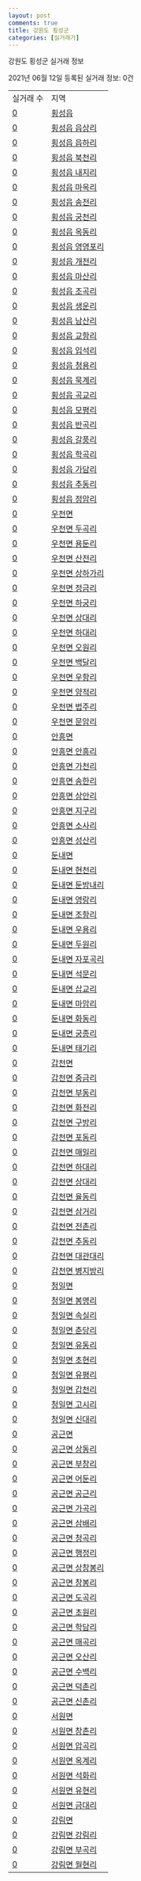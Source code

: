 ```yaml
---
layout: post
comments: true
title: 강원도 횡성군
categories: [실거래가]
---
```


강원도 횡성군 실거래 정보

2021년 06월 12일 등록된 실거래 정보: 0건


<table>
  <tr>
    <td>실거래 수</td>
    <td>지역</td>
  </tr>

  
  <tr>
    <td><a href="4273025000.html">0</a></td>
    <td><a href="4273025000.html">횡성읍</a></td>
  </tr>
    

  <tr>
    <td><a href="4273025021.html">0</a></td>
    <td><a href="4273025021.html">횡성읍 읍상리</a></td>
  </tr>
    

  <tr>
    <td><a href="4273025022.html">0</a></td>
    <td><a href="4273025022.html">횡성읍 읍하리</a></td>
  </tr>
    

  <tr>
    <td><a href="4273025023.html">0</a></td>
    <td><a href="4273025023.html">횡성읍 북천리</a></td>
  </tr>
    

  <tr>
    <td><a href="4273025024.html">0</a></td>
    <td><a href="4273025024.html">횡성읍 내지리</a></td>
  </tr>
    

  <tr>
    <td><a href="4273025025.html">0</a></td>
    <td><a href="4273025025.html">횡성읍 마옥리</a></td>
  </tr>
    

  <tr>
    <td><a href="4273025026.html">0</a></td>
    <td><a href="4273025026.html">횡성읍 송전리</a></td>
  </tr>
    

  <tr>
    <td><a href="4273025027.html">0</a></td>
    <td><a href="4273025027.html">횡성읍 궁천리</a></td>
  </tr>
    

  <tr>
    <td><a href="4273025028.html">0</a></td>
    <td><a href="4273025028.html">횡성읍 옥동리</a></td>
  </tr>
    

  <tr>
    <td><a href="4273025029.html">0</a></td>
    <td><a href="4273025029.html">횡성읍 영영포리</a></td>
  </tr>
    

  <tr>
    <td><a href="4273025030.html">0</a></td>
    <td><a href="4273025030.html">횡성읍 개전리</a></td>
  </tr>
    

  <tr>
    <td><a href="4273025031.html">0</a></td>
    <td><a href="4273025031.html">횡성읍 마산리</a></td>
  </tr>
    

  <tr>
    <td><a href="4273025032.html">0</a></td>
    <td><a href="4273025032.html">횡성읍 조곡리</a></td>
  </tr>
    

  <tr>
    <td><a href="4273025033.html">0</a></td>
    <td><a href="4273025033.html">횡성읍 생운리</a></td>
  </tr>
    

  <tr>
    <td><a href="4273025034.html">0</a></td>
    <td><a href="4273025034.html">횡성읍 남산리</a></td>
  </tr>
    

  <tr>
    <td><a href="4273025035.html">0</a></td>
    <td><a href="4273025035.html">횡성읍 교항리</a></td>
  </tr>
    

  <tr>
    <td><a href="4273025036.html">0</a></td>
    <td><a href="4273025036.html">횡성읍 입석리</a></td>
  </tr>
    

  <tr>
    <td><a href="4273025037.html">0</a></td>
    <td><a href="4273025037.html">횡성읍 청용리</a></td>
  </tr>
    

  <tr>
    <td><a href="4273025038.html">0</a></td>
    <td><a href="4273025038.html">횡성읍 묵계리</a></td>
  </tr>
    

  <tr>
    <td><a href="4273025039.html">0</a></td>
    <td><a href="4273025039.html">횡성읍 곡교리</a></td>
  </tr>
    

  <tr>
    <td><a href="4273025040.html">0</a></td>
    <td><a href="4273025040.html">횡성읍 모평리</a></td>
  </tr>
    

  <tr>
    <td><a href="4273025041.html">0</a></td>
    <td><a href="4273025041.html">횡성읍 반곡리</a></td>
  </tr>
    

  <tr>
    <td><a href="4273025042.html">0</a></td>
    <td><a href="4273025042.html">횡성읍 갈풍리</a></td>
  </tr>
    

  <tr>
    <td><a href="4273025043.html">0</a></td>
    <td><a href="4273025043.html">횡성읍 학곡리</a></td>
  </tr>
    

  <tr>
    <td><a href="4273025044.html">0</a></td>
    <td><a href="4273025044.html">횡성읍 가담리</a></td>
  </tr>
    

  <tr>
    <td><a href="4273025045.html">0</a></td>
    <td><a href="4273025045.html">횡성읍 추동리</a></td>
  </tr>
    

  <tr>
    <td><a href="4273025046.html">0</a></td>
    <td><a href="4273025046.html">횡성읍 정암리</a></td>
  </tr>
    

  <tr>
    <td><a href="4273031000.html">0</a></td>
    <td><a href="4273031000.html">우천면</a></td>
  </tr>
    

  <tr>
    <td><a href="4273031021.html">0</a></td>
    <td><a href="4273031021.html">우천면 두곡리</a></td>
  </tr>
    

  <tr>
    <td><a href="4273031022.html">0</a></td>
    <td><a href="4273031022.html">우천면 용둔리</a></td>
  </tr>
    

  <tr>
    <td><a href="4273031023.html">0</a></td>
    <td><a href="4273031023.html">우천면 산전리</a></td>
  </tr>
    

  <tr>
    <td><a href="4273031024.html">0</a></td>
    <td><a href="4273031024.html">우천면 상하가리</a></td>
  </tr>
    

  <tr>
    <td><a href="4273031025.html">0</a></td>
    <td><a href="4273031025.html">우천면 정금리</a></td>
  </tr>
    

  <tr>
    <td><a href="4273031026.html">0</a></td>
    <td><a href="4273031026.html">우천면 하궁리</a></td>
  </tr>
    

  <tr>
    <td><a href="4273031027.html">0</a></td>
    <td><a href="4273031027.html">우천면 상대리</a></td>
  </tr>
    

  <tr>
    <td><a href="4273031028.html">0</a></td>
    <td><a href="4273031028.html">우천면 하대리</a></td>
  </tr>
    

  <tr>
    <td><a href="4273031029.html">0</a></td>
    <td><a href="4273031029.html">우천면 오원리</a></td>
  </tr>
    

  <tr>
    <td><a href="4273031030.html">0</a></td>
    <td><a href="4273031030.html">우천면 백달리</a></td>
  </tr>
    

  <tr>
    <td><a href="4273031031.html">0</a></td>
    <td><a href="4273031031.html">우천면 우항리</a></td>
  </tr>
    

  <tr>
    <td><a href="4273031032.html">0</a></td>
    <td><a href="4273031032.html">우천면 양적리</a></td>
  </tr>
    

  <tr>
    <td><a href="4273031033.html">0</a></td>
    <td><a href="4273031033.html">우천면 법주리</a></td>
  </tr>
    

  <tr>
    <td><a href="4273031034.html">0</a></td>
    <td><a href="4273031034.html">우천면 문암리</a></td>
  </tr>
    

  <tr>
    <td><a href="4273032000.html">0</a></td>
    <td><a href="4273032000.html">안흥면</a></td>
  </tr>
    

  <tr>
    <td><a href="4273032021.html">0</a></td>
    <td><a href="4273032021.html">안흥면 안흥리</a></td>
  </tr>
    

  <tr>
    <td><a href="4273032022.html">0</a></td>
    <td><a href="4273032022.html">안흥면 가천리</a></td>
  </tr>
    

  <tr>
    <td><a href="4273032023.html">0</a></td>
    <td><a href="4273032023.html">안흥면 송한리</a></td>
  </tr>
    

  <tr>
    <td><a href="4273032024.html">0</a></td>
    <td><a href="4273032024.html">안흥면 상안리</a></td>
  </tr>
    

  <tr>
    <td><a href="4273032025.html">0</a></td>
    <td><a href="4273032025.html">안흥면 지구리</a></td>
  </tr>
    

  <tr>
    <td><a href="4273032026.html">0</a></td>
    <td><a href="4273032026.html">안흥면 소사리</a></td>
  </tr>
    

  <tr>
    <td><a href="4273032027.html">0</a></td>
    <td><a href="4273032027.html">안흥면 성산리</a></td>
  </tr>
    

  <tr>
    <td><a href="4273033000.html">0</a></td>
    <td><a href="4273033000.html">둔내면</a></td>
  </tr>
    

  <tr>
    <td><a href="4273033021.html">0</a></td>
    <td><a href="4273033021.html">둔내면 현천리</a></td>
  </tr>
    

  <tr>
    <td><a href="4273033022.html">0</a></td>
    <td><a href="4273033022.html">둔내면 둔방내리</a></td>
  </tr>
    

  <tr>
    <td><a href="4273033023.html">0</a></td>
    <td><a href="4273033023.html">둔내면 영랑리</a></td>
  </tr>
    

  <tr>
    <td><a href="4273033024.html">0</a></td>
    <td><a href="4273033024.html">둔내면 조항리</a></td>
  </tr>
    

  <tr>
    <td><a href="4273033025.html">0</a></td>
    <td><a href="4273033025.html">둔내면 우용리</a></td>
  </tr>
    

  <tr>
    <td><a href="4273033026.html">0</a></td>
    <td><a href="4273033026.html">둔내면 두원리</a></td>
  </tr>
    

  <tr>
    <td><a href="4273033027.html">0</a></td>
    <td><a href="4273033027.html">둔내면 자포곡리</a></td>
  </tr>
    

  <tr>
    <td><a href="4273033028.html">0</a></td>
    <td><a href="4273033028.html">둔내면 석문리</a></td>
  </tr>
    

  <tr>
    <td><a href="4273033029.html">0</a></td>
    <td><a href="4273033029.html">둔내면 삽교리</a></td>
  </tr>
    

  <tr>
    <td><a href="4273033030.html">0</a></td>
    <td><a href="4273033030.html">둔내면 마암리</a></td>
  </tr>
    

  <tr>
    <td><a href="4273033031.html">0</a></td>
    <td><a href="4273033031.html">둔내면 화동리</a></td>
  </tr>
    

  <tr>
    <td><a href="4273033032.html">0</a></td>
    <td><a href="4273033032.html">둔내면 궁종리</a></td>
  </tr>
    

  <tr>
    <td><a href="4273033033.html">0</a></td>
    <td><a href="4273033033.html">둔내면 태기리</a></td>
  </tr>
    

  <tr>
    <td><a href="4273034000.html">0</a></td>
    <td><a href="4273034000.html">갑천면</a></td>
  </tr>
    

  <tr>
    <td><a href="4273034021.html">0</a></td>
    <td><a href="4273034021.html">갑천면 중금리</a></td>
  </tr>
    

  <tr>
    <td><a href="4273034022.html">0</a></td>
    <td><a href="4273034022.html">갑천면 부동리</a></td>
  </tr>
    

  <tr>
    <td><a href="4273034023.html">0</a></td>
    <td><a href="4273034023.html">갑천면 화전리</a></td>
  </tr>
    

  <tr>
    <td><a href="4273034024.html">0</a></td>
    <td><a href="4273034024.html">갑천면 구방리</a></td>
  </tr>
    

  <tr>
    <td><a href="4273034025.html">0</a></td>
    <td><a href="4273034025.html">갑천면 포동리</a></td>
  </tr>
    

  <tr>
    <td><a href="4273034026.html">0</a></td>
    <td><a href="4273034026.html">갑천면 매일리</a></td>
  </tr>
    

  <tr>
    <td><a href="4273034027.html">0</a></td>
    <td><a href="4273034027.html">갑천면 하대리</a></td>
  </tr>
    

  <tr>
    <td><a href="4273034028.html">0</a></td>
    <td><a href="4273034028.html">갑천면 상대리</a></td>
  </tr>
    

  <tr>
    <td><a href="4273034029.html">0</a></td>
    <td><a href="4273034029.html">갑천면 율동리</a></td>
  </tr>
    

  <tr>
    <td><a href="4273034030.html">0</a></td>
    <td><a href="4273034030.html">갑천면 삼거리</a></td>
  </tr>
    

  <tr>
    <td><a href="4273034031.html">0</a></td>
    <td><a href="4273034031.html">갑천면 전촌리</a></td>
  </tr>
    

  <tr>
    <td><a href="4273034032.html">0</a></td>
    <td><a href="4273034032.html">갑천면 추동리</a></td>
  </tr>
    

  <tr>
    <td><a href="4273034033.html">0</a></td>
    <td><a href="4273034033.html">갑천면 대관대리</a></td>
  </tr>
    

  <tr>
    <td><a href="4273034034.html">0</a></td>
    <td><a href="4273034034.html">갑천면 병지방리</a></td>
  </tr>
    

  <tr>
    <td><a href="4273035000.html">0</a></td>
    <td><a href="4273035000.html">청일면</a></td>
  </tr>
    

  <tr>
    <td><a href="4273035021.html">0</a></td>
    <td><a href="4273035021.html">청일면 봉명리</a></td>
  </tr>
    

  <tr>
    <td><a href="4273035022.html">0</a></td>
    <td><a href="4273035022.html">청일면 속실리</a></td>
  </tr>
    

  <tr>
    <td><a href="4273035023.html">0</a></td>
    <td><a href="4273035023.html">청일면 춘당리</a></td>
  </tr>
    

  <tr>
    <td><a href="4273035024.html">0</a></td>
    <td><a href="4273035024.html">청일면 유동리</a></td>
  </tr>
    

  <tr>
    <td><a href="4273035025.html">0</a></td>
    <td><a href="4273035025.html">청일면 초현리</a></td>
  </tr>
    

  <tr>
    <td><a href="4273035026.html">0</a></td>
    <td><a href="4273035026.html">청일면 유평리</a></td>
  </tr>
    

  <tr>
    <td><a href="4273035027.html">0</a></td>
    <td><a href="4273035027.html">청일면 갑천리</a></td>
  </tr>
    

  <tr>
    <td><a href="4273035028.html">0</a></td>
    <td><a href="4273035028.html">청일면 고시리</a></td>
  </tr>
    

  <tr>
    <td><a href="4273035029.html">0</a></td>
    <td><a href="4273035029.html">청일면 신대리</a></td>
  </tr>
    

  <tr>
    <td><a href="4273036000.html">0</a></td>
    <td><a href="4273036000.html">공근면</a></td>
  </tr>
    

  <tr>
    <td><a href="4273036021.html">0</a></td>
    <td><a href="4273036021.html">공근면 상동리</a></td>
  </tr>
    

  <tr>
    <td><a href="4273036022.html">0</a></td>
    <td><a href="4273036022.html">공근면 부창리</a></td>
  </tr>
    

  <tr>
    <td><a href="4273036023.html">0</a></td>
    <td><a href="4273036023.html">공근면 어둔리</a></td>
  </tr>
    

  <tr>
    <td><a href="4273036024.html">0</a></td>
    <td><a href="4273036024.html">공근면 공근리</a></td>
  </tr>
    

  <tr>
    <td><a href="4273036025.html">0</a></td>
    <td><a href="4273036025.html">공근면 가곡리</a></td>
  </tr>
    

  <tr>
    <td><a href="4273036026.html">0</a></td>
    <td><a href="4273036026.html">공근면 삼배리</a></td>
  </tr>
    

  <tr>
    <td><a href="4273036027.html">0</a></td>
    <td><a href="4273036027.html">공근면 청곡리</a></td>
  </tr>
    

  <tr>
    <td><a href="4273036028.html">0</a></td>
    <td><a href="4273036028.html">공근면 행정리</a></td>
  </tr>
    

  <tr>
    <td><a href="4273036029.html">0</a></td>
    <td><a href="4273036029.html">공근면 상창봉리</a></td>
  </tr>
    

  <tr>
    <td><a href="4273036030.html">0</a></td>
    <td><a href="4273036030.html">공근면 창봉리</a></td>
  </tr>
    

  <tr>
    <td><a href="4273036031.html">0</a></td>
    <td><a href="4273036031.html">공근면 도곡리</a></td>
  </tr>
    

  <tr>
    <td><a href="4273036032.html">0</a></td>
    <td><a href="4273036032.html">공근면 초원리</a></td>
  </tr>
    

  <tr>
    <td><a href="4273036033.html">0</a></td>
    <td><a href="4273036033.html">공근면 학담리</a></td>
  </tr>
    

  <tr>
    <td><a href="4273036034.html">0</a></td>
    <td><a href="4273036034.html">공근면 매곡리</a></td>
  </tr>
    

  <tr>
    <td><a href="4273036035.html">0</a></td>
    <td><a href="4273036035.html">공근면 오산리</a></td>
  </tr>
    

  <tr>
    <td><a href="4273036036.html">0</a></td>
    <td><a href="4273036036.html">공근면 수백리</a></td>
  </tr>
    

  <tr>
    <td><a href="4273036037.html">0</a></td>
    <td><a href="4273036037.html">공근면 덕촌리</a></td>
  </tr>
    

  <tr>
    <td><a href="4273036038.html">0</a></td>
    <td><a href="4273036038.html">공근면 신촌리</a></td>
  </tr>
    

  <tr>
    <td><a href="4273037000.html">0</a></td>
    <td><a href="4273037000.html">서원면</a></td>
  </tr>
    

  <tr>
    <td><a href="4273037021.html">0</a></td>
    <td><a href="4273037021.html">서원면 창촌리</a></td>
  </tr>
    

  <tr>
    <td><a href="4273037022.html">0</a></td>
    <td><a href="4273037022.html">서원면 압곡리</a></td>
  </tr>
    

  <tr>
    <td><a href="4273037023.html">0</a></td>
    <td><a href="4273037023.html">서원면 옥계리</a></td>
  </tr>
    

  <tr>
    <td><a href="4273037024.html">0</a></td>
    <td><a href="4273037024.html">서원면 석화리</a></td>
  </tr>
    

  <tr>
    <td><a href="4273037025.html">0</a></td>
    <td><a href="4273037025.html">서원면 유현리</a></td>
  </tr>
    

  <tr>
    <td><a href="4273037026.html">0</a></td>
    <td><a href="4273037026.html">서원면 금대리</a></td>
  </tr>
    

  <tr>
    <td><a href="4273038000.html">0</a></td>
    <td><a href="4273038000.html">강림면</a></td>
  </tr>
    

  <tr>
    <td><a href="4273038021.html">0</a></td>
    <td><a href="4273038021.html">강림면 강림리</a></td>
  </tr>
    

  <tr>
    <td><a href="4273038022.html">0</a></td>
    <td><a href="4273038022.html">강림면 부곡리</a></td>
  </tr>
    

  <tr>
    <td><a href="4273038023.html">0</a></td>
    <td><a href="4273038023.html">강림면 월현리</a></td>
  </tr>
    


</table>
    